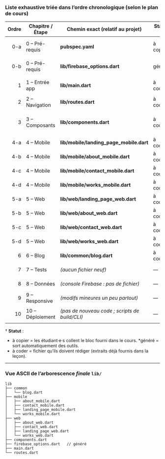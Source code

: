 ### Liste exhaustive **triée dans l’ordre chronologique** (selon le plan de cours)

| Ordre | Chapitre / Étape | Chemin exact (relatif au projet)               | Statut † | Remarque rapide                      |
| ----: | ---------------- | ---------------------------------------------- | -------- | ------------------------------------ |
|   0-a | 0 – Pré-requis   | **pubspec.yaml**                               | à copier | Dépendances + déclaration des assets |
|   0-b | 0 – Pré-requis   | **lib/firebase\_options.dart**                 | généré   | Créé par `flutterfire configure`     |
|     1 | 1 – Entrée app   | **lib/main.dart**                              | à coder  | Initialisation Firebase + `runApp()` |
|     2 | 2 – Navigation   | **lib/routes.dart**                            | à coder  | Routeur global                       |
|     3 | 3 – Composants   | **lib/components.dart**                        | à coder  | Widgets partagés : fonts, drawers…   |
|   4-a | 4 – Mobile       | **lib/mobile/landing\_page\_mobile.dart**      | à coder  | Accueil mobile                       |
|   4-b | 4 – Mobile       | **lib/mobile/about\_mobile.dart**              | à coder  | Page About                           |
|   4-c | 4 – Mobile       | **lib/mobile/contact\_mobile.dart**            | à coder  | Page Contact + formulaire            |
|   4-d | 4 – Mobile       | **lib/mobile/works\_mobile.dart**              | à coder  | Page Works / Portfolio               |
|   5-a | 5 – Web          | **lib/web/landing\_page\_web.dart**            | à coder  | Accueil desktop                      |
|   5-b | 5 – Web          | **lib/web/about\_web.dart**                    | à coder  | Page About desktop                   |
|   5-c | 5 – Web          | **lib/web/contact\_web.dart**                  | à coder  | Page Contact desktop                 |
|   5-d | 5 – Web          | **lib/web/works\_web.dart**                    | à coder  | Page Works desktop                   |
|     6 | 6 – Blog         | **lib/common/blog.dart**                       | à coder  | Liste d’articles Firestore           |
|     7 | 7 – Tests        | *(aucun fichier neuf)*                         | —        | Exécutions & debug                   |
|     8 | 8 – Données      | *(console Firebase : pas de fichier)*          | —        | Insertion manuelle                   |
|     9 | 9 – Responsive   | *(modifs mineures un peu partout)*             | —        | Ajustements visuels                  |
|    10 | 10 – Déploiement | *(pas de nouveau code ; scripts de build/CLI)* | —        | `flutter build`, `firebase deploy`   |

† **Statut** :

* à copier = les étudiant·e·s collent le bloc fourni dans le cours.
  \*généré = sort automatiquement des outils.
* à coder = fichier qu’ils doivent rédiger (extraits déjà fournis dans la leçon).

---

### Vue ASCII de l’arborescence *finale* `lib/`

```
lib
├── common
│   └── blog.dart
├── mobile
│   ├── about_mobile.dart
│   ├── contact_mobile.dart
│   ├── landing_page_mobile.dart
│   └── works_mobile.dart
├── web
│   ├── about_web.dart
│   ├── contact_web.dart
│   ├── landing_page_web.dart
│   └── works_web.dart
├── components.dart
├── firebase_options.dart   // généré
├── main.dart
└── routes.dart
```




